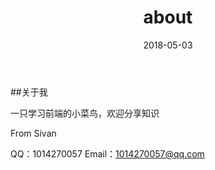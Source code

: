 ﻿---
title: about
date: 2018-05-03
---

##关于我


一只学习前端的小菜鸟，欢迎分享知识

From Sivan

QQ：1014270057
Email：1014270057@qq.com